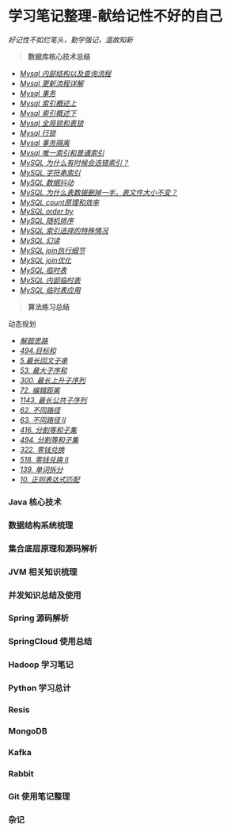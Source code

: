 # 学习笔记整理-献给记性不好的自己
*好记性不如烂笔头，勤学强记，温故知新*


> **数据库核心技术总结**

- [*Mysql 内部结构以及查询流程*](https://github.com/giantfoot/giantfoot.github.io/blob/master/blog/Mysql/mysql1.md)
- [*Mysql 更新流程详解*](https://github.com/giantfoot/giantfoot.github.io/blob/master/blog/Mysql/mysql2.md)
- [*Mysql 事务*](https://github.com/giantfoot/giantfoot.github.io/blob/master/blog/Mysql/mysql3.md)
- [*Mysql 索引概述上*](https://github.com/giantfoot/giantfoot.github.io/blob/master/blog/Mysql/mysql4.md)
- [*Mysql 索引概述下*](https://github.com/giantfoot/giantfoot.github.io/blob/master/blog/Mysql/mysql5.md)
- [*Mysql 全局锁和表锁*](https://github.com/giantfoot/giantfoot.github.io/blob/master/blog/Mysql/mysql6.md)
- [*Mysql 行锁*](https://github.com/giantfoot/giantfoot.github.io/blob/master/blog/Mysql/mysql7.md)
- [*Mysql 事务隔离*](https://github.com/giantfoot/giantfoot.github.io/blob/master/blog/Mysql/mysql8.md)
- [*Mysql 唯一索引和普通索引*](https://github.com/giantfoot/giantfoot.github.io/blob/master/blog/Mysql/mysql9.md)
- [*MySQL 为什么有时候会选错索引？*](https://github.com/giantfoot/giantfoot.github.io/blob/master/blog/Mysql/mysql10.md)
- [*MySQL 字符串索引*](https://github.com/giantfoot/giantfoot.github.io/blob/master/blog/Mysql/mysql11.md)
- [*MySQL 数据抖动*](https://github.com/giantfoot/giantfoot.github.io/blob/master/blog/Mysql/mysql12.md)
- [*MySQL 为什么表数据删掉一半，表文件大小不变？*](https://github.com/giantfoot/giantfoot.github.io/blob/master/blog/Mysql/mysql13.md)
- [*MySQL count原理和效率*](https://github.com/giantfoot/giantfoot.github.io/blob/master/blog/Mysql/mysql14.md)
- [*MySQL order by*](https://github.com/giantfoot/giantfoot.github.io/blob/master/blog/Mysql/mysql15.md)
- [*MySQL 随机排序*](https://github.com/giantfoot/giantfoot.github.io/blob/master/blog/Mysql/mysql16.md)
- [*MySQL 索引选择的特殊情况*](https://github.com/giantfoot/giantfoot.github.io/blob/master/blog/Mysql/mysql17.md)
- [*MySQL 幻读*](https://github.com/giantfoot/giantfoot.github.io/blob/master/blog/Mysql/mysql18.md)
- [*MySQL join执行细节*](https://github.com/giantfoot/giantfoot.github.io/blob/master/blog/Mysql/mysql19.md)
- [*MySQL join优化*](https://github.com/giantfoot/giantfoot.github.io/blob/master/blog/Mysql/mysql20.md)
- [*MySQL 临时表*](https://github.com/giantfoot/giantfoot.github.io/blob/master/blog/Mysql/mysql21.md)
- [*MySQL 内部临时表*](https://github.com/giantfoot/giantfoot.github.io/blob/master/blog/Mysql/mysql21.md)
- [*MySQL 临时表应用*](https://github.com/giantfoot/giantfoot.github.io/blob/master/blog/Mysql/mysql22.md)

> **算法练习总结**

动态规划
- [*解题思路*](https://github.com/giantfoot/giantfoot.github.io/blob/master/blog/algorithm/dp.md)
- [*494.目标和*](https://github.com/giantfoot/giantfoot.github.io/blob/master/blog/algorithm/dp2.md)
- [*5.最长回文子串*](https://github.com/giantfoot/giantfoot.github.io/blob/master/blog/algorithm/dp3.md)
- [*53. 最大子序和*](https://github.com/giantfoot/giantfoot.github.io/blob/master/blog/algorithm/dp4.md)
- [*300. 最长上升子序列*](https://github.com/giantfoot/giantfoot.github.io/blob/master/blog/algorithm/dp5.md)
- [*72. 编辑距离*](https://github.com/giantfoot/giantfoot.github.io/blob/master/blog/algorithm/dp6.md)
- [*1143. 最长公共子序列*](https://github.com/giantfoot/giantfoot.github.io/blob/master/blog/algorithm/dp7.md)
- [*62. 不同路径*](https://github.com/giantfoot/giantfoot.github.io/blob/master/blog/algorithm/dp8.md)
- [*63. 不同路径 II*](https://github.com/giantfoot/giantfoot.github.io/blob/master/blog/algorithm/dp9.md)
- [*416. 分割等和子集*](https://github.com/giantfoot/giantfoot.github.io/blob/master/blog/algorithm/dp10.md)
- [*494. 分割等和子集*](https://github.com/giantfoot/giantfoot.github.io/blob/master/blog/algorithm/dp11.md)
- [*322. 零钱兑换*](https://github.com/giantfoot/giantfoot.github.io/blob/master/blog/algorithm/dp12.md)
- [*518. 零钱兑换 II*](https://github.com/giantfoot/giantfoot.github.io/blob/master/blog/algorithm/dp13.md)
- [*139. 单词拆分*](https://github.com/giantfoot/giantfoot.github.io/blob/master/blog/algorithm/dp14.md)
- [*10. 正则表达式匹配*](https://github.com/giantfoot/giantfoot.github.io/blob/master/blog/algorithm/dp15.md)



### Java 核心技术

### 数据结构系统梳理

### 集合底层原理和源码解析

### JVM 相关知识梳理

### 并发知识总结及使用

### Spring 源码解析

### SpringCloud 使用总结

### Hadoop 学习笔记

### Python 学习总计

### Resis

### MongoDB

### Kafka

### Rabbit

### Git 使用笔记整理

### 杂记
